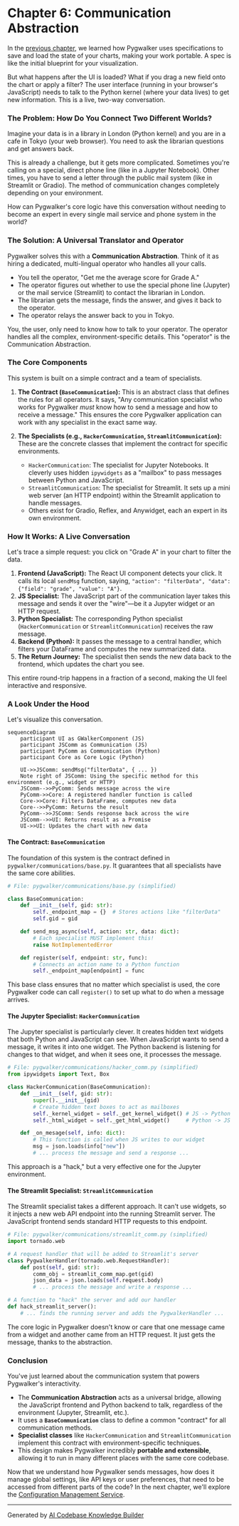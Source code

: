 # Chapter 6: Communication Abstraction

In the [previous chapter](05_specification_management.md), we learned how Pygwalker uses specifications to save and load the state of your charts, making your work portable. A spec is like the initial blueprint for your visualization.

But what happens after the UI is loaded? What if you drag a new field onto the chart or apply a filter? The user interface (running in your browser's JavaScript) needs to talk to the Python kernel (where your data lives) to get new information. This is a live, two-way conversation.

### The Problem: How Do You Connect Two Different Worlds?

Imagine your data is in a library in London (Python kernel) and you are in a cafe in Tokyo (your web browser). You need to ask the librarian questions and get answers back.

This is already a challenge, but it gets more complicated. Sometimes you're calling on a special, direct phone line (like in a Jupyter Notebook). Other times, you have to send a letter through the public mail system (like in Streamlit or Gradio). The method of communication changes completely depending on your environment.

How can Pygwalker's core logic have this conversation without needing to become an expert in every single mail service and phone system in the world?

### The Solution: A Universal Translator and Operator

Pygwalker solves this with a **Communication Abstraction**. Think of it as hiring a dedicated, multi-lingual operator who handles all your calls.

*   You tell the operator, "Get me the average score for Grade A."
*   The operator figures out whether to use the special phone line (Jupyter) or the mail service (Streamlit) to contact the librarian in London.
*   The librarian gets the message, finds the answer, and gives it back to the operator.
*   The operator relays the answer back to you in Tokyo.

You, the user, only need to know how to talk to your operator. The operator handles all the complex, environment-specific details. This "operator" is the Communication Abstraction.

### The Core Components

This system is built on a simple contract and a team of specialists.

1.  **The Contract (`BaseCommunication`):** This is an abstract class that defines the rules for all operators. It says, "Any communication specialist who works for Pygwalker *must* know how to send a message and how to receive a message." This ensures the core Pygwalker application can work with any specialist in the exact same way.

2.  **The Specialists (e.g., `HackerCommunication`, `StreamlitCommunication`):** These are the concrete classes that implement the contract for specific environments.
    *   `HackerCommunication`: The specialist for Jupyter Notebooks. It cleverly uses hidden `ipywidgets` as a "mailbox" to pass messages between Python and JavaScript.
    *   `StreamlitCommunication`: The specialist for Streamlit. It sets up a mini web server (an HTTP endpoint) within the Streamlit application to handle messages.
    *   Others exist for Gradio, Reflex, and Anywidget, each an expert in its own environment.

### How It Works: A Live Conversation

Let's trace a simple request: you click on "Grade A" in your chart to filter the data.

1.  **Frontend (JavaScript):** The React UI component detects your click. It calls its local `sendMsg` function, saying, `"action": "filterData", "data": {"field": "grade", "value": "A"}`.
2.  **JS Specialist:** The JavaScript part of the communication layer takes this message and sends it over the "wire"—be it a Jupyter widget or an HTTP request.
3.  **Python Specialist:** The corresponding Python specialist (`HackerCommunication` or `StreamlitCommunication`) receives the raw message.
4.  **Backend (Python):** It passes the message to a central handler, which filters your DataFrame and computes the new summarized data.
5.  **The Return Journey:** The specialist then sends the new data back to the frontend, which updates the chart you see.

This entire round-trip happens in a fraction of a second, making the UI feel interactive and responsive.

### A Look Under the Hood

Let's visualize this conversation.

```mermaid
sequenceDiagram
    participant UI as GWalkerComponent (JS)
    participant JSComm as Communication (JS)
    participant PyComm as Communication (Python)
    participant Core as Core Logic (Python)

    UI->>JSComm: sendMsg("filterData", { ... })
    Note right of JSComm: Using the specific method for this environment (e.g., widget or HTTP)
    JSComm-->>PyComm: Sends message across the wire
    PyComm->>Core: A registered handler function is called
    Core->>Core: Filters DataFrame, computes new data
    Core-->>PyComm: Returns the result
    PyComm-->>JSComm: Sends response back across the wire
    JSComm-->>UI: Returns result as a Promise
    UI->>UI: Updates the chart with new data
```

#### The Contract: `BaseCommunication`

The foundation of this system is the contract defined in `pygwalker/communications/base.py`. It guarantees that all specialists have the same core abilities.

```python
# File: pygwalker/communications/base.py (simplified)

class BaseCommunication:
    def __init__(self, gid: str):
        self._endpoint_map = {}  # Stores actions like "filterData"
        self.gid = gid

    def send_msg_async(self, action: str, data: dict):
        # Each specialist MUST implement this!
        raise NotImplementedError

    def register(self, endpoint: str, func):
        # Connects an action name to a Python function
        self._endpoint_map[endpoint] = func
```
This base class ensures that no matter which specialist is used, the core Pygwalker code can call `register()` to set up what to do when a message arrives.

#### The Jupyter Specialist: `HackerCommunication`

The Jupyter specialist is particularly clever. It creates hidden text widgets that both Python and JavaScript can see. When JavaScript wants to send a message, it writes it into one widget. The Python backend is listening for changes to that widget, and when it sees one, it processes the message.

```python
# File: pygwalker/communications/hacker_comm.py (simplified)
from ipywidgets import Text, Box

class HackerCommunication(BaseCommunication):
    def __init__(self, gid: str):
        super().__init__(gid)
        # Create hidden text boxes to act as mailboxes
        self._kernel_widget = self._get_kernel_widget() # JS -> Python
        self._html_widget = self._get_html_widget()     # Python -> JS

    def _on_mesage(self, info: dict):
        # This function is called when JS writes to our widget
        msg = json.loads(info["new"])
        # ... process the message and send a response ...
```
This approach is a "hack," but a very effective one for the Jupyter environment.

#### The Streamlit Specialist: `StreamlitCommunication`

The Streamlit specialist takes a different approach. It can't use widgets, so it injects a new web API endpoint into the running Streamlit server. The JavaScript frontend sends standard HTTP requests to this endpoint.

```python
# File: pygwalker/communications/streamlit_comm.py (simplified)
import tornado.web

# A request handler that will be added to Streamlit's server
class PygwalkerHandler(tornado.web.RequestHandler):
    def post(self, gid: str):
        comm_obj = streamlit_comm_map.get(gid)
        json_data = json.loads(self.request.body)
        # ... process the message and write a response ...

# A function to "hack" the server and add our handler
def hack_streamlit_server():
    # ... finds the running server and adds the PygwalkerHandler ...
```
The core logic in Pygwalker doesn't know or care that one message came from a widget and another came from an HTTP request. It just gets the message, thanks to the abstraction.

### Conclusion

You've just learned about the communication system that powers Pygwalker's interactivity.

-   The **Communication Abstraction** acts as a universal bridge, allowing the JavaScript frontend and Python backend to talk, regardless of the environment (Jupyter, Streamlit, etc.).
-   It uses a **`BaseCommunication`** class to define a common "contract" for all communication methods.
-   **Specialist classes** like `HackerCommunication` and `StreamlitCommunication` implement this contract with environment-specific techniques.
-   This design makes Pygwalker incredibly **portable and extensible**, allowing it to run in many different places with the same core codebase.

Now that we understand how Pygwalker sends messages, how does it manage global settings, like API keys or user preferences, that need to be accessed from different parts of the code? In the next chapter, we'll explore the [Configuration Management Service](07_configuration_management_service.md).

---

Generated by [AI Codebase Knowledge Builder](https://github.com/The-Pocket/Tutorial-Codebase-Knowledge)